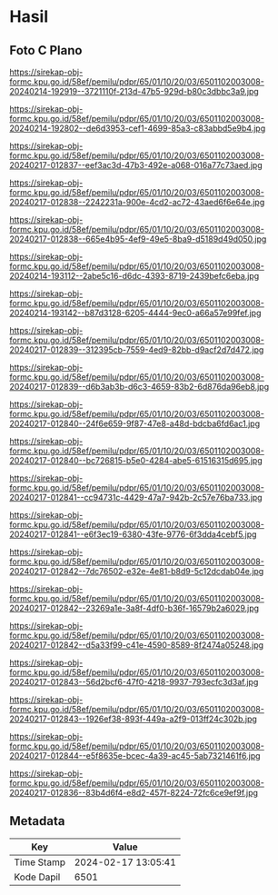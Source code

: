 # Hasil

## Foto C Plano

https://sirekap-obj-formc.kpu.go.id/58ef/pemilu/pdpr/65/01/10/20/03/6501102003008-20240214-192919--3721110f-213d-47b5-929d-b80c3dbbc3a9.jpg

https://sirekap-obj-formc.kpu.go.id/58ef/pemilu/pdpr/65/01/10/20/03/6501102003008-20240214-192802--de6d3953-cef1-4699-85a3-c83abbd5e9b4.jpg

https://sirekap-obj-formc.kpu.go.id/58ef/pemilu/pdpr/65/01/10/20/03/6501102003008-20240217-012837--eef3ac3d-47b3-492e-a068-016a77c73aed.jpg

https://sirekap-obj-formc.kpu.go.id/58ef/pemilu/pdpr/65/01/10/20/03/6501102003008-20240217-012838--2242231a-900e-4cd2-ac72-43aed6f6e64e.jpg

https://sirekap-obj-formc.kpu.go.id/58ef/pemilu/pdpr/65/01/10/20/03/6501102003008-20240217-012838--665e4b95-4ef9-49e5-8ba9-d5189d49d050.jpg

https://sirekap-obj-formc.kpu.go.id/58ef/pemilu/pdpr/65/01/10/20/03/6501102003008-20240214-193112--2abe5c16-d6dc-4393-8719-2439befc6eba.jpg

https://sirekap-obj-formc.kpu.go.id/58ef/pemilu/pdpr/65/01/10/20/03/6501102003008-20240214-193142--b87d3128-6205-4444-9ec0-a66a57e99fef.jpg

https://sirekap-obj-formc.kpu.go.id/58ef/pemilu/pdpr/65/01/10/20/03/6501102003008-20240217-012839--312395cb-7559-4ed9-82bb-d9acf2d7d472.jpg

https://sirekap-obj-formc.kpu.go.id/58ef/pemilu/pdpr/65/01/10/20/03/6501102003008-20240217-012839--d6b3ab3b-d6c3-4659-83b2-6d876da96eb8.jpg

https://sirekap-obj-formc.kpu.go.id/58ef/pemilu/pdpr/65/01/10/20/03/6501102003008-20240217-012840--24f6e659-9f87-47e8-a48d-bdcba6fd6ac1.jpg

https://sirekap-obj-formc.kpu.go.id/58ef/pemilu/pdpr/65/01/10/20/03/6501102003008-20240217-012840--bc726815-b5e0-4284-abe5-61516315d695.jpg

https://sirekap-obj-formc.kpu.go.id/58ef/pemilu/pdpr/65/01/10/20/03/6501102003008-20240217-012841--cc94731c-4429-47a7-942b-2c57e76ba733.jpg

https://sirekap-obj-formc.kpu.go.id/58ef/pemilu/pdpr/65/01/10/20/03/6501102003008-20240217-012841--e6f3ec19-6380-43fe-9776-6f3dda4cebf5.jpg

https://sirekap-obj-formc.kpu.go.id/58ef/pemilu/pdpr/65/01/10/20/03/6501102003008-20240217-012842--7dc76502-e32e-4e81-b8d9-5c12dcdab04e.jpg

https://sirekap-obj-formc.kpu.go.id/58ef/pemilu/pdpr/65/01/10/20/03/6501102003008-20240217-012842--23269a1e-3a8f-4df0-b36f-16579b2a6029.jpg

https://sirekap-obj-formc.kpu.go.id/58ef/pemilu/pdpr/65/01/10/20/03/6501102003008-20240217-012842--d5a33f99-c41e-4590-8589-8f2474a05248.jpg

https://sirekap-obj-formc.kpu.go.id/58ef/pemilu/pdpr/65/01/10/20/03/6501102003008-20240217-012843--56d2bcf6-47f0-4218-9937-793ecfc3d3af.jpg

https://sirekap-obj-formc.kpu.go.id/58ef/pemilu/pdpr/65/01/10/20/03/6501102003008-20240217-012843--1926ef38-893f-449a-a2f9-013ff24c302b.jpg

https://sirekap-obj-formc.kpu.go.id/58ef/pemilu/pdpr/65/01/10/20/03/6501102003008-20240217-012844--e5f8635e-bcec-4a39-ac45-5ab7321461f6.jpg

https://sirekap-obj-formc.kpu.go.id/58ef/pemilu/pdpr/65/01/10/20/03/6501102003008-20240217-012836--83b4d6f4-e8d2-457f-8224-72fc6ce9ef9f.jpg


## Metadata

| Key        | Value               |
| ---------- | ------------------- |
| Time Stamp | 2024-02-17 13:05:41 |
| Kode Dapil | 6501                |



